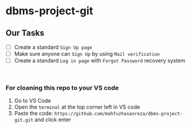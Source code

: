 # dbms-project-git

## Our Tasks
- [ ] Create a standard `Sign Up page`
- [ ] Make sure anyone can `Sign Up` by using `Mail verification`
- [ ] Create a standard `Log in page` with `Forgot Password` recovery system

<br>
  
### For cloaning this repo to your VS code
1. Go to VS Code
2. Open the `terminal` at the top corner left in VS code
3. Paste the code: `https://github.com/mahfuzhasanreza/dbms-project-git.git` and click enter
